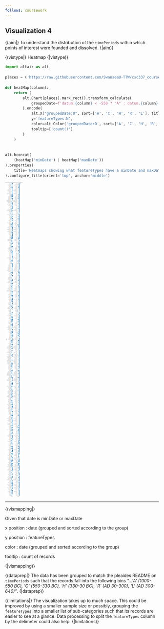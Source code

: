 ```yaml
---
follows: coursework
---
```


## Visualization 4

{(aim|}
To understand the distribution of the `timePeriods` within which points of interest were founded and dissolved.
{|aim)}

{(vistype|}
Heatmap
{|vistype)}

```python
import altair as alt

places = ('https://raw.githubusercontent.com/SwanseaU-TTW/csc337_coursework1/master/pleiades-places-latest.csv')

def heatMap(column):
    return (
        alt.Chart(places).mark_rect().transform_calculate(
            groupedDate=f'datum.{column} < -550 ? "A" : datum.{column} < -330 ? "C" : datum.{column} < -30 ? "H" : datum.{column} < 300 ? "R" : "L"'
        ).encode(
            alt.X("groupedDate:O", sort=['A', 'C', 'H', 'R', 'L'], title=f'{column}(grouped)'),
            y='featureTypes:N',
            color=alt.Color('groupedDate:O', sort=['A', 'C', 'H', 'R', 'L']),
            tooltip=['count()']
        )
    )


alt.hconcat(
    (heatMap('minDate') | heatMap('maxDate'))
).properties(
    title='Heatmaps showing what featureTypes have a minDate and maxDate in what timePeriods for each record on the places pleiades dataset'
).configure_title(orient='top', anchor='middle')
```

![](threeVis.svg)

---

{(vismapping|}

Given that date is minDate or maxDate

x position
: date (grouped and sorted according to the group)

y position
: featureTypes

color
: date (grouped and sorted according to the group)

tooltip
: count of records

{|vismapping)}

{(dataprep|}
The data has been grouped to match the pleaides README on `timePeriods` such that the records fall into the following bins _"...'A' (1000-550 BC), 'C' (550-330 BC), 'H' (330-30 BC), 'R' (AD 30-300), 'L' (AD 300-640)"_.
{|dataprep)}

{(limitations|}
The visualization takes up to much space. This could be improved by using a smaller sample size or possibly, grouping the `featureTypes` into a smaller list of sub-categories such that its records are easier to see at a glance. Data processing to split the `featureTypes` column by the delimeter could also help.
{|limitations)}
